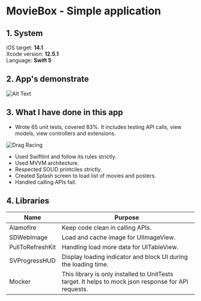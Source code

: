 # MovieBox - Simple application

## 1. System
iOS target: **14.1**  
Xcode version: **12.5.1**  
Language: **Swift 5**

## 2. App's demonstrate
![Alt Text](./demonstrate.gif)

## 3. What I have done in this app
* Wrote 65 unit tests, covered 83%. It includes testing API calls, view models, view controllers and extensions.

![Drag Racing](https://i.im.ge/2021/08/01/LiSOf.png)
* Used Swiftlint and follow its rules strictly.
* Used MVVM architecture.
* Respected SOLID printciles strictly.
* Created Splash screen to load list of movies and posters.
* Handled calling APIs fail.

## 4. Libraries
| Name | Purpose |
| ------------- |-------------|
| Alamofire | Keep code clean in calling APIs.     |
| SDWebImage | Load and cache image for UIImageView.     |
| PullToRefreshKit | Handling load more data for UITableView.     |
| SVProgressHUD | Display loading indicator and block UI during the loading time. |
| Mocker | This library is only installed to UnitTests target. It helps to mock json response for API requests. |
